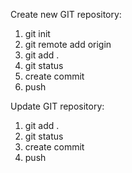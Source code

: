 Create new GIT repository:
1. git init
2. git remote add origin <link>
3. git add .
4. git status
5. create commit 
6. push

Update GIT repository:
1. git add .
2. git status
3. create commit 
4. push

